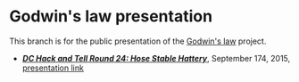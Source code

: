 # Godwin's law presentation

This branch is for the public presentation of the [Godwin's law](http://thoppe.github.io/godwins_law/#/) project.

+ ***[DC Hack and Tell Round 24: Hose Stable Hattery](http://www.meetup.com/DC-Hack-and-Tell/events/220231779/)***, September 174, 2015, [presentation link](http://thoppe.github.io/godwins_law/#/)
